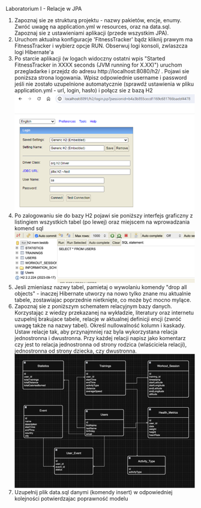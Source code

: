 ﻿Laboratorium I - Relacje w JPA

1. Zapoznaj sie ze strukturą projektu - nazwy pakietów, encje, enumy. Zwróć uwagę na application.yml w resources,
   oraz na data.sql. Zapoznaj sie z ustawieniami aplikacji (przede wszystkim JPA). 
2. Uruchom aktualna konfiguracje 'FitnessTracker' bądz kliknij prawym ma FitnessTracker i wybierz opcje RUN.
   Obserwuj logi konsoli, zwlaszcza logi Hibernate'a
3. Po starcie aplikacji (w logach widoczny ostatni wpis "Started FitnessTracker in XXXX seconds (JVM running for
   X.XX)") uruchom przegladarke i przejdz do adresu http://localhost:8080/h2/ . Pojawi sie poniższa strona logowania.
   Wpisz odpowiednie username i password jeśli nie zostało uzupelnione automatycznie (sprawdź ustawienia w pliku
   application.yml - url, login, hasło) i połącz sie z bazą H2
   ![](H2_console.png)
4. Po zalogowaniu sie do bazy H2 pojawi sie poniższy interfejs graficzny z listingiem wszystkich tabel (po lewej) oraz
   miejscem na wprowadzania komend sql
   ![](H2_console_tables.png)
5. Jesli zmieniasz nazwy tabel, pamietaj o wywolaniu komendy "drop all objects" - inaczej Hibernate utworzy na nowo
   tylko znane mu aktualnie tabele, zostawiajac poprzednie nietknięte, co może być mocno mylące.
6. Zapoznaj sie z poniższym schematem relacyjnym bazy danych. Korzystając z wiedzy przekazanej na wykładzie, literatury
   oraz internetu uzupelnij brakujace tabele, relacje w aktualnej definicji encji (zwróć uwagę także na nazwy tabel). Określ
   nullowalność kolumn i kaskady.
   Ustaw relacje tak, aby przynajmniej raz byla wykorzystana relacja jednostronna i dwustronna.
   Przy każdej relacji napisz jako komentarz czy jest to relacja jednostronna od strony rodzica (wlaściciela relacji),
   jednostronna od strony dziecka, czy dwustronna.
   ![](db_schema.png)
7. Uzupełnij plik data.sql danymi (komendy insert) w odpowiedniej kolejności potwierdzajac poprawność modelu

